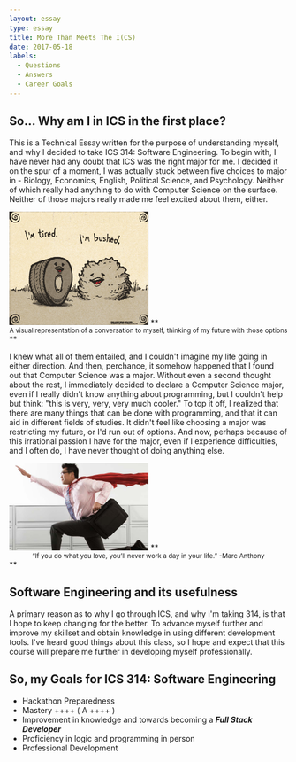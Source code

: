 ```yaml
---
layout: essay
type: essay
title: More Than Meets The I(CS)
date: 2017-05-18
labels:
  - Questions
  - Answers
  - Career Goals
---
```

## So... Why am I in ICS in the first place?

This is a Technical Essay written for the purpose of understanding myself, and why I decided to take ICS 314: Software Engineering. 
To begin with, I have never had any doubt that ICS was the right major for me. I decided it on the spur of a moment, I was actually stuck
between five choices to major in - Biology, Economics, English, Political Science, and Psychology. Neither of which really had anything to
do with Computer Science on the surface. Neither of those majors really made me feel excited about them, either. 

<img class="ui centered medium image" width= "50%" src="../images/tired.jpg">
**<small><center> A visual representation of a conversation to myself, thinking of my future with those options </center></small>**

I knew what all of them
entailed, and I couldn't imagine my life going in either direction. And then, perchance, it somehow happened that I found out that Computer 
Science was a major. Without even a second thought about the rest, I immediately decided to declare a Computer Science major, even if I
really didn't know anything about programming, but I couldn't help but think: "this is very, very, very much cooler." To top it off, I realized that there are many things that can be done with programming, and that it can aid in different fields of studies. It didn't feel like choosing a major was restricting my future, or I'd run out of options. And now, perhaps because
of this irrational passion I have for the major, even if I experience difficulties, and I often do, I have never thought of doing anything
else.


<img class="ui centered medium image" width= "50%" src="../images/passion.jpg">
**<small><center> “If you do what you love, you’ll never work a day in your life.” -Marc Anthony </center></small>**


## Software Engineering and its usefulness

A primary reason as to why I go through ICS, and why I'm taking 314, is that I hope to keep changing for the better. 
To advance myself further and improve my skillset and obtain knowledge in using different development tools.
I've heard good things about this class, so I hope and expect that this course will prepare me further in developing myself professionally.  

## So, my Goals for ICS 314: Software Engineering

- Hackathon Preparedness
- Mastery ++++ ( A ++++ )
- Improvement in knowledge and towards becoming a ***Full Stack Developer***
- Proficiency in logic and programming in person
- Professional Development
